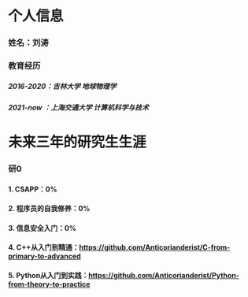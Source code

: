 # 个人信息
### 姓名：刘涛
### 教育经历
##### 2016-2020：吉林大学 地球物理学
##### 2021-now ：上海交通大学 计算机科学与技术

# 未来三年的研究生生涯
### 研0
#### 1. CSAPP：0%
#### 2. 程序员的自我修养：0%
#### 3. 信息安全入门：0%
#### 4. C++从入门到精通：https://github.com/Anticorianderist/C-from-primary-to-advanced
#### 5. Python从入门到实践：https://github.com/Anticorianderist/Python-from-theory-to-practice
